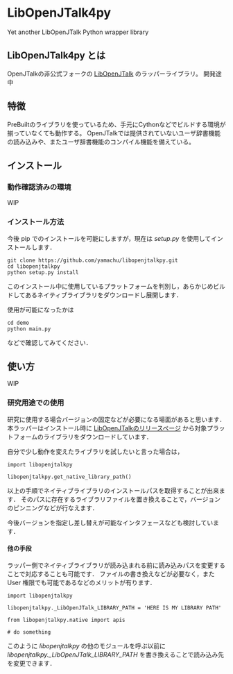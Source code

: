 # LibOpenJTalk4py

Yet another LibOpenJTalk Python wrapper library

## LibOpenJTalk4py とは

OpenJTalkの非公式フォークの [LibOpenJTalk](https://github.com/yamachu/LibOpenJTalk) のラッパーライブラリ。
開発途中

## 特徴

PreBuiltのライブラリを使っているため、手元にCythonなどでビルドする環境が揃っていなくても動作する。
OpenJTalkでは提供されていないユーザ辞書機能の読み込みや、またユーザ辞書機能のコンパイル機能を備えている。

## インストール

### 動作確認済みの環境

WIP

### インストール方法

今後 pip でのインストールを可能にしますが，現在は _setup.py_ を使用してインストールします．

```
git clone https://github.com/yamachu/libopenjtalkpy.git
cd libopenjtalkpy
python setup.py install
```

このインストール中に使用しているプラットフォームを判別し，あらかじめビルドしてあるネイティブライブラリをダウンロードし展開します．

使用が可能になったかは

```
cd demo
python main.py
```

などで確認してみてください．


## 使い方

WIP

### 研究用途での使用

研究に使用する場合バージョンの固定などが必要になる場面があると思います．
本ラッパーはインストール時に [LibOpenJTalkのリリースページ](https://github.com/yamachu/LibOpenJTalk/release) から対象プラットフォームのライブラリをダウンロードしています．

自分で少し動作を変えたライブラリを試したいと言った場合は，

```
import libopenjtalkpy

libopenjtalkpy.get_native_library_path()
```

以上の手順でネイティブライブラリのインストールパスを取得することが出来ます．
そのパスに存在するライブラリファイルを置き換えることで，バージョンのピンニングなどが行なえます．

今後バージョンを指定し差し替えが可能なインタフェースなども検討しています．

#### 他の手段

ラッパー側でネイティブライブラリが読み込まれる前に読み込みパスを変更することで対応することも可能です．
ファイルの書き換えなどが必要なく，また User 権限でも可能であるなどのメリットが有ります．

```
import libopenjtalkpy

libopenjtalkpy._LibOpenJTalk_LIBRARY_PATH = 'HERE IS MY LIBRARY PATH'

from libopenjtalkpy.native import apis

# do something
```

このように _libopenjtalkpy_ の他のモジュールを呼ぶ以前に _libopenjtalkpy.\_LibOpenJTalk\_LIBRARY\_PATH_ を書き換えることで読み込み先を変更できます．

